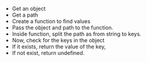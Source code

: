- Get an object
- Get a path
- Create a function to find values
- Pass the object and path to the function.
- Inside function, split the path as from string to keys.
- Now, check for the keys in the object
- If it exists, return the value of the key,
- If not exist, return undefined.